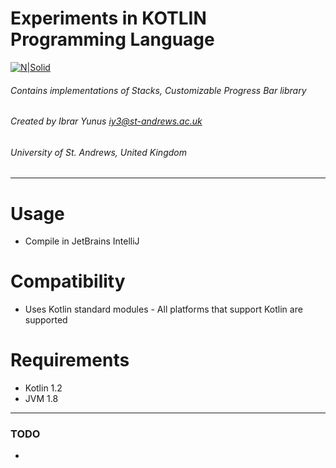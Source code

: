 # Experiments in KOTLIN Programming Language

[![N|Solid](https://steemitimages.com/0x0/https://res.cloudinary.com/hpiynhbhq/image/upload/v1520878393/snng48gwve0d1m9yxizv.png)  ](https://nodesource.com/products/nsolid) 

###### Contains implementations of Stacks, Customizable Progress Bar library 
###### Created by Ibrar Yunus <iy3@st-andrews.ac.uk>
###### University of St. Andrews, United Kingdom
---
# Usage

  - Compile in JetBrains IntelliJ
  
# Compatibility
   - Uses Kotlin standard modules - All platforms that support Kotlin are supported

# Requirements
   - Kotlin 1.2
   - JVM 1.8
---
### TODO
   - 
